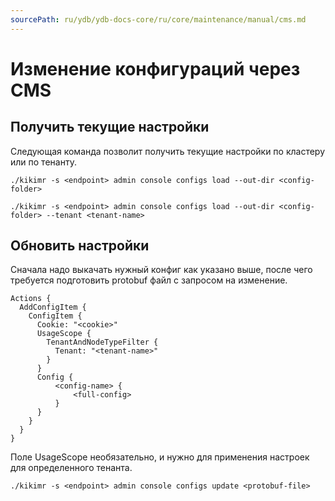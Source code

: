 ```yaml
---
sourcePath: ru/ydb/ydb-docs-core/ru/core/maintenance/manual/cms.md
---
```

# Изменение конфигураций через CMS

## Получить текущие настройки

Следующая команда позволит получить текущие настройки по кластеру или по тенанту.

```
./kikimr -s <endpoint> admin console configs load --out-dir <config-folder>
```

```
./kikimr -s <endpoint> admin console configs load --out-dir <config-folder> --tenant <tenant-name>
```

## Обновить настройки

Сначала надо выкачать нужный конфиг как указано выше, после чего требуется подготовить protobuf файл с запросом на изменение.

```
Actions {
  AddConfigItem {
    ConfigItem {
      Cookie: "<cookie>"
      UsageScope {
        TenantAndNodeTypeFilter {
          Tenant: "<tenant-name>"
        }
      }
      Config {
          <config-name> {
              <full-config>
          }
      }
    }
  }
}
```

Поле UsageScope необязательно, и нужно для применения настроек для определенного тенанта.

```
./kikimr -s <endpoint> admin console configs update <protobuf-file>
```
